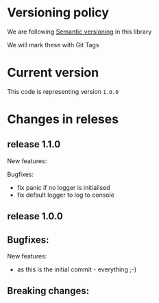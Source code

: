 # Versioning policy

We are following [Semantic versioning](https://semver.org/) in this library

We will mark these with Git Tags

# Current version

This code is representing version `1.0.0`

# Changes in releses

## release 1.1.0

New features:

Bugfixes:
 * fix panic if no logger is initialised
 * fix default logger to log to console

## release 1.0.0

Bugfixes:
-

New features:
 * as this is the initial commit - everything ;-)

Breaking changes:
-
